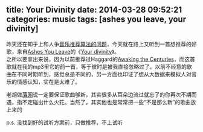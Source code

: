 title: Your Divinity
date: 2014-03-28 09:52:21
categories: music
tags: [ashes you leave, your divinity]
---
昨天还在知乎上和人争[音乐推荐算法的问题](http://www.zhihu.com/question/19560538/answer/12641455?group_id=219035461)，今天就在路上又听到一首想推荐的好歌，来自[Ashes You Leave](http://www.ashesyouleave.org)的《[Your divinity](https://www.youtube.com/watch?v=tdR8DsovCok)》。  
之所以要拿出来说，因为以前推荐过Haggard的[Awaking the Centuries](www.youtube.com/watch?v=2iTlu3STCdI‎)，而这首歌就在我的mp3里它的前一首，等于彼时是被我直接忽略过了。以前不经意的歌曲在不同时期听到，感觉总是不同的，另一方面也印证了想从大数据来模拟人对音乐的情感认知，实在是太难了。  

老胡做[落网](http://www.luoo.net)说一定要保证歌曲够新，其实很多从耳朵边流过就忘了的你再次不期而遇，指不定碰出什么火花。当然了，其实他也是常常把一些“不是那么新”的歌曲放上来的

p.s. 没找到好的试听方案前，只做推荐，不上试听